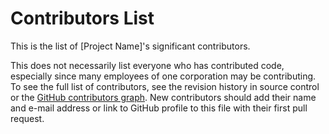 # Contributors List

This is the list of [Project Name]'s significant contributors.

This does not necessarily list everyone who has contributed code, especially
since many employees of one corporation may be contributing. To see the full
list of contributors, see the revision history in source control or the [GitHub
contributors
graph](https://github.com/Ed-Fi-Alliance-OSS/Ed-Fi-Analytics-Middle-Tier/graphs/contributors).
New contributors should add their name and e-mail address or link to GitHub
profile to this file with their first pull request.
